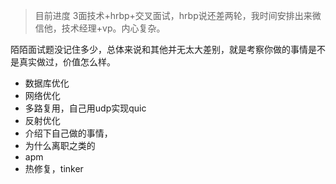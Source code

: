 
> 目前进度 3面技术+hrbp+交叉面试，hrbp说还差两轮，我时间安排出来微信他，技术经理+vp。内心复杂。

陌陌面试题没记住多少，总体来说和其他并无太大差别，就是考察你做的事情是不是真实做过，价值怎么样。

* 数据库优化
* 网络优化
* 多路复用，自己用udp实现quic
* 反射优化
* 介绍下自己做的事情，
* 为什么离职之类的
* apm
* 热修复，tinker

